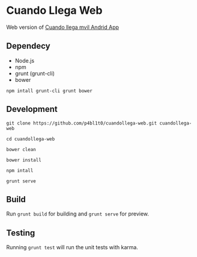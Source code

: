 # Cuando Llega Web

Web version of [Cuando llega mvil Andrid App]( https://play.google.com/store/apps/details?id=com.samsoft.cuandollega)

## Dependecy

* Node.js
* npm
* grunt (grunt-cli)
* bower

`npm intall grunt-cli grunt bower`

## Development

`git clone https://github.com/p4bl1t0/cuandollega-web.git cuandollega-web`

`cd cuandollega-web`

`bower clean`

`bower install`

`npm intall`

`grunt serve`


## Build


Run `grunt build` for building and `grunt serve` for preview.


## Testing

Running `grunt test` will run the unit tests with karma.
